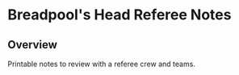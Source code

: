 # Breadpool's Head Referee Notes

## Overview

Printable notes to review with a referee crew and teams.
